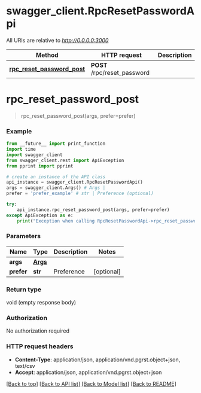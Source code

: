 # swagger_client.RpcResetPasswordApi

All URIs are relative to *http://0.0.0.0:3000*

Method | HTTP request | Description
------------- | ------------- | -------------
[**rpc_reset_password_post**](RpcResetPasswordApi.md#rpc_reset_password_post) | **POST** /rpc/reset_password | 


# **rpc_reset_password_post**
> rpc_reset_password_post(args, prefer=prefer)



### Example
```python
from __future__ import print_function
import time
import swagger_client
from swagger_client.rest import ApiException
from pprint import pprint

# create an instance of the API class
api_instance = swagger_client.RpcResetPasswordApi()
args = swagger_client.Args() # Args | 
prefer = 'prefer_example' # str | Preference (optional)

try:
    api_instance.rpc_reset_password_post(args, prefer=prefer)
except ApiException as e:
    print("Exception when calling RpcResetPasswordApi->rpc_reset_password_post: %s\n" % e)
```

### Parameters

Name | Type | Description  | Notes
------------- | ------------- | ------------- | -------------
 **args** | [**Args**](Args.md)|  | 
 **prefer** | **str**| Preference | [optional] 

### Return type

void (empty response body)

### Authorization

No authorization required

### HTTP request headers

 - **Content-Type**: application/json, application/vnd.pgrst.object+json, text/csv
 - **Accept**: application/json, application/vnd.pgrst.object+json

[[Back to top]](#) [[Back to API list]](../README.md#documentation-for-api-endpoints) [[Back to Model list]](../README.md#documentation-for-models) [[Back to README]](../README.md)

